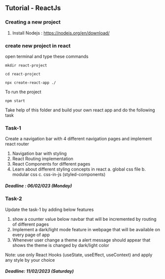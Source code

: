 ## Tutorial - ReactJs

### Creating a new project
1. Install Nodejs : https://nodejs.org/en/download/

### create new project in react
open terminal and type these commands
```
mkdir react-project
```
```
cd react-project
```
```
npx create-react-app ./
```

To run the project
```
npm start
```

Take help of this folder and build your own react app and do the following task
### Task-1

Create a navigation bar with 4 different navigation pages and implement react router
  1. Navigation bar with styling
  2. React Routing implementation
  3. React Components for different pages
  4. Learn about different styling concepts in react
    a. global css file
    b. modular css
    c. css-in-js (styled-components)
    
##### Deadline : 06/02/023 (Monday)


### Task-2

Update the task-1 by adding below features
  1. show a counter value below navbar that will be incremented by routing of different pages
  2. Implement a dark/light mode feature in webpage that will be available on every page of app
  3. Whenever user change a theme a alert message should appear that shows the theme is changed by dark/light color
  
Note: use only React Hooks (useState, useEffect, useContext) and apply any style by your choice

##### Deadline: 11/02/2023 (Saturday)






